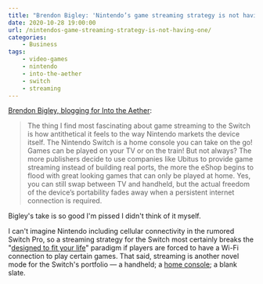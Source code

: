 ```yaml
---
title: "Brendon Bigley: 'Nintendo’s game streaming strategy is not having one'"
date: 2020-10-28 19:00:00
url: /nintendos-game-streaming-strategy-is-not-having-one/
categories:
    - Business
tags:
    - video-games
    - nintendo
    - into-the-aether
    - switch
    - streaming
---
```


[Brendon Bigley, blogging for Into the Aether](https://medium.com/from-the-aether/nintendos-game-streaming-strategy-is-to-not-have-one-5cdbdd7d3e66):

> The thing I find most fascinating about game streaming to the Switch is how antithetical it feels to the way Nintendo markets the device itself. The Nintendo Switch is a home console you can take on the go! Games can be played on your TV or on the train! But not always? The more publishers decide to use companies like Ubitus to provide game streaming instead of building real ports, the more the eShop begins to flood with great looking games that can only be played at home. Yes, you can still swap between TV and handheld, but the actual freedom of the device’s portability fades away when a persistent internet connection is required.

Bigley's take is so good I'm pissed I didn't think of it myself.

I can't imagine Nintendo including cellular connectivity in the rumored Switch Pro, so a streaming strategy for the Switch most certainly breaks the "[designed to fit your life](https://www.nintendo.com/switch/system/)" paradigm if players are forced to have a Wi-Fi connection to play certain games. That said, streaming is another novel mode for the Switch's portfolio — a handheld; a [home console](/2018/05/23/switch-2nd-unit-set); a blank slate.